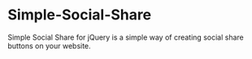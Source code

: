 # Simple-Social-Share
Simple Social Share for jQuery is a simple way of creating social share buttons on your website.
